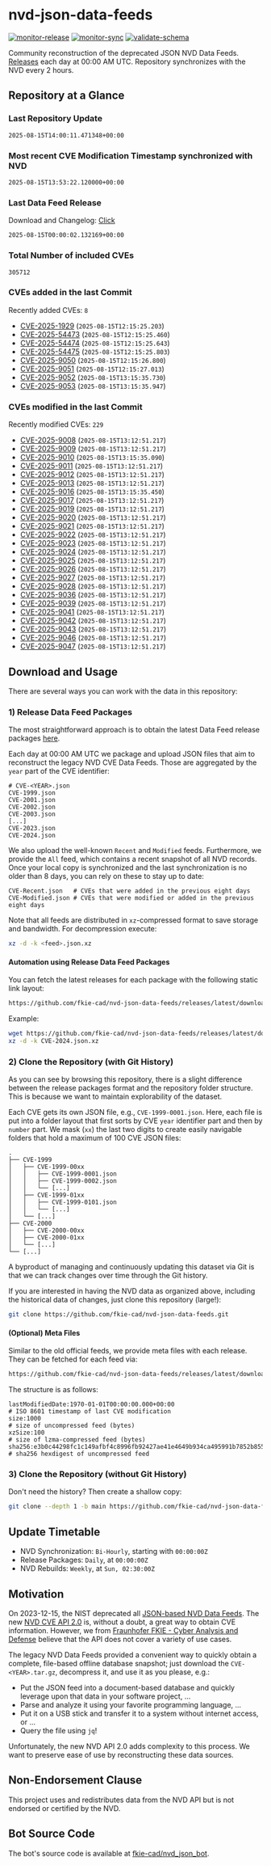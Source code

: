 # nvd-json-data-feeds

[![monitor-release](https://github.com/fkie-cad/nvd-json-data-feeds/actions/workflows/monitor_release.yml/badge.svg)](https://github.com/fkie-cad/nvd-json-data-feeds/actions/workflows/monitor_release.yml)
[![monitor-sync](https://github.com/fkie-cad/nvd-json-data-feeds/actions/workflows/monitor_sync.yml/badge.svg)](https://github.com/fkie-cad/nvd-json-data-feeds/actions/workflows/monitor_sync.yml)
[![validate-schema](https://github.com/fkie-cad/nvd-json-data-feeds/actions/workflows/validate_schema.yml/badge.svg)](https://github.com/fkie-cad/nvd-json-data-feeds/actions/workflows/validate_schema.yml)

Community reconstruction of the deprecated JSON NVD Data Feeds.
[Releases](https://github.com/fkie-cad/nvd-json-data-feeds/releases/latest) each day at 00:00 AM UTC.
Repository synchronizes with the NVD every 2 hours.

## Repository at a Glance

### Last Repository Update

```plain
2025-08-15T14:00:11.471348+00:00
```

### Most recent CVE Modification Timestamp synchronized with NVD

```plain
2025-08-15T13:53:22.120000+00:00
```

### Last Data Feed Release

Download and Changelog: [Click](https://github.com/fkie-cad/nvd-json-data-feeds/releases/latest)

```plain
2025-08-15T00:00:02.132169+00:00
```

### Total Number of included CVEs

```plain
305712
```

### CVEs added in the last Commit

Recently added CVEs: `8`

- [CVE-2025-1929](CVE-2025/CVE-2025-19xx/CVE-2025-1929.json) (`2025-08-15T12:15:25.203`)
- [CVE-2025-54473](CVE-2025/CVE-2025-544xx/CVE-2025-54473.json) (`2025-08-15T12:15:25.460`)
- [CVE-2025-54474](CVE-2025/CVE-2025-544xx/CVE-2025-54474.json) (`2025-08-15T12:15:25.643`)
- [CVE-2025-54475](CVE-2025/CVE-2025-544xx/CVE-2025-54475.json) (`2025-08-15T12:15:25.803`)
- [CVE-2025-9050](CVE-2025/CVE-2025-90xx/CVE-2025-9050.json) (`2025-08-15T12:15:26.800`)
- [CVE-2025-9051](CVE-2025/CVE-2025-90xx/CVE-2025-9051.json) (`2025-08-15T12:15:27.013`)
- [CVE-2025-9052](CVE-2025/CVE-2025-90xx/CVE-2025-9052.json) (`2025-08-15T13:15:35.730`)
- [CVE-2025-9053](CVE-2025/CVE-2025-90xx/CVE-2025-9053.json) (`2025-08-15T13:15:35.947`)


### CVEs modified in the last Commit

Recently modified CVEs: `229`

- [CVE-2025-9008](CVE-2025/CVE-2025-90xx/CVE-2025-9008.json) (`2025-08-15T13:12:51.217`)
- [CVE-2025-9009](CVE-2025/CVE-2025-90xx/CVE-2025-9009.json) (`2025-08-15T13:12:51.217`)
- [CVE-2025-9010](CVE-2025/CVE-2025-90xx/CVE-2025-9010.json) (`2025-08-15T13:15:35.090`)
- [CVE-2025-9011](CVE-2025/CVE-2025-90xx/CVE-2025-9011.json) (`2025-08-15T13:12:51.217`)
- [CVE-2025-9012](CVE-2025/CVE-2025-90xx/CVE-2025-9012.json) (`2025-08-15T13:12:51.217`)
- [CVE-2025-9013](CVE-2025/CVE-2025-90xx/CVE-2025-9013.json) (`2025-08-15T13:12:51.217`)
- [CVE-2025-9016](CVE-2025/CVE-2025-90xx/CVE-2025-9016.json) (`2025-08-15T13:15:35.450`)
- [CVE-2025-9017](CVE-2025/CVE-2025-90xx/CVE-2025-9017.json) (`2025-08-15T13:12:51.217`)
- [CVE-2025-9019](CVE-2025/CVE-2025-90xx/CVE-2025-9019.json) (`2025-08-15T13:12:51.217`)
- [CVE-2025-9020](CVE-2025/CVE-2025-90xx/CVE-2025-9020.json) (`2025-08-15T13:12:51.217`)
- [CVE-2025-9021](CVE-2025/CVE-2025-90xx/CVE-2025-9021.json) (`2025-08-15T13:12:51.217`)
- [CVE-2025-9022](CVE-2025/CVE-2025-90xx/CVE-2025-9022.json) (`2025-08-15T13:12:51.217`)
- [CVE-2025-9023](CVE-2025/CVE-2025-90xx/CVE-2025-9023.json) (`2025-08-15T13:12:51.217`)
- [CVE-2025-9024](CVE-2025/CVE-2025-90xx/CVE-2025-9024.json) (`2025-08-15T13:12:51.217`)
- [CVE-2025-9025](CVE-2025/CVE-2025-90xx/CVE-2025-9025.json) (`2025-08-15T13:12:51.217`)
- [CVE-2025-9026](CVE-2025/CVE-2025-90xx/CVE-2025-9026.json) (`2025-08-15T13:12:51.217`)
- [CVE-2025-9027](CVE-2025/CVE-2025-90xx/CVE-2025-9027.json) (`2025-08-15T13:12:51.217`)
- [CVE-2025-9028](CVE-2025/CVE-2025-90xx/CVE-2025-9028.json) (`2025-08-15T13:12:51.217`)
- [CVE-2025-9036](CVE-2025/CVE-2025-90xx/CVE-2025-9036.json) (`2025-08-15T13:12:51.217`)
- [CVE-2025-9039](CVE-2025/CVE-2025-90xx/CVE-2025-9039.json) (`2025-08-15T13:12:51.217`)
- [CVE-2025-9041](CVE-2025/CVE-2025-90xx/CVE-2025-9041.json) (`2025-08-15T13:12:51.217`)
- [CVE-2025-9042](CVE-2025/CVE-2025-90xx/CVE-2025-9042.json) (`2025-08-15T13:12:51.217`)
- [CVE-2025-9043](CVE-2025/CVE-2025-90xx/CVE-2025-9043.json) (`2025-08-15T13:12:51.217`)
- [CVE-2025-9046](CVE-2025/CVE-2025-90xx/CVE-2025-9046.json) (`2025-08-15T13:12:51.217`)
- [CVE-2025-9047](CVE-2025/CVE-2025-90xx/CVE-2025-9047.json) (`2025-08-15T13:12:51.217`)


## Download and Usage

There are several ways you can work with the data in this repository:

### 1) Release Data Feed Packages

The most straightforward approach is to obtain the latest Data Feed release packages [here](https://github.com/fkie-cad/nvd-json-data-feeds/releases/latest).

Each day at 00:00 AM UTC we package and upload JSON files that aim to reconstruct the legacy NVD CVE Data Feeds.
Those are aggregated by the `year` part of the CVE identifier:

```
# CVE-<YEAR>.json
CVE-1999.json
CVE-2001.json
CVE-2002.json
CVE-2003.json
[...]
CVE-2023.json
CVE-2024.json
```

We also upload the well-known `Recent` and `Modified` feeds.
Furthermore, we provide the `All` feed, which contains a recent snapshot of all NVD records.
Once your local copy is synchronized and the last synchronization is no older than 8 days, you can rely on these to stay up to date:

```plain
CVE-Recent.json   # CVEs that were added in the previous eight days
CVE-Modified.json # CVEs that were modified or added in the previous eight days
```

Note that all feeds are distributed in `xz`-compressed format to save storage and bandwidth.
For decompression execute:

```sh
xz -d -k <feed>.json.xz
```

#### Automation using Release Data Feed Packages

You can fetch the latest releases for each package with the following static link layout:

```sh
https://github.com/fkie-cad/nvd-json-data-feeds/releases/latest/download/CVE-<YEAR>.json.xz
```

Example:

```sh
wget https://github.com/fkie-cad/nvd-json-data-feeds/releases/latest/download/CVE-2024.json.xz
xz -d -k CVE-2024.json.xz
```

### 2) Clone the Repository (with Git History)

As you can see by browsing this repository, there is a slight difference between the release packages format and the repository folder structure.
This is because we want to maintain explorability of the dataset.

Each CVE gets its own JSON file, e.g., `CVE-1999-0001.json`.
Here, each file is put into a folder layout that first sorts by CVE `year` identifier part and then by `number` part.
We mask (`xx`) the last two digits to create easily navigable folders that hold a maximum of 100 CVE JSON files:

```plain
.
├── CVE-1999
│   ├── CVE-1999-00xx
│   │   ├── CVE-1999-0001.json
│   │   ├── CVE-1999-0002.json
│   │   └── [...]
│   ├── CVE-1999-01xx
│   │   ├── CVE-1999-0101.json
│   │   └── [...]
│   └── [...]
├── CVE-2000
│   ├── CVE-2000-00xx
│   ├── CVE-2000-01xx
│   └── [...]
└── [...]
```

A byproduct of managing and continuously updating this dataset via Git is that we can track changes over time through the Git history.

If you are interested in having the NVD data as organized above, including the historical data of changes, just clone this repository (large!):

```sh
git clone https://github.com/fkie-cad/nvd-json-data-feeds.git
```

#### (Optional) Meta Files

Similar to the old official feeds, we provide meta files with each release. They can be fetched for each feed via:

```sh
https://github.com/fkie-cad/nvd-json-data-feeds/releases/latest/download/CVE-<YEAR>.meta
```

The structure is as follows:

```plain
lastModifiedDate:1970-01-01T00:00:00.000+00:00                          # ISO 8601 timestamp of last CVE modification
size:1000                                                               # size of uncompressed feed (bytes)
xzSize:100                                                              # size of lzma-compressed feed (bytes)
sha256:e3b0c44298fc1c149afbf4c8996fb92427ae41e4649b934ca495991b7852b855 # sha256 hexdigest of uncompressed feed
```

### 3) Clone the Repository (without Git History)

Don't need the history? Then create a shallow copy:

```sh
git clone --depth 1 -b main https://github.com/fkie-cad/nvd-json-data-feeds.git
```


## Update Timetable

* NVD Synchronization: `Bi-Hourly`, starting with `00:00:00Z`
* Release Packages: `Daily`, at `00:00:00Z`
* NVD Rebuilds: `Weekly`, at `Sun, 02:30:00Z`


## Motivation

On 2023-12-15, the NIST deprecated all [JSON-based NVD Data Feeds](https://nvd.nist.gov/vuln/data-feeds#divRetirementBanner-1).
The new [NVD CVE API 2.0](https://nvd.nist.gov/developers/vulnerabilities) is, without a doubt, a great way to obtain CVE information.
However, we from [Fraunhofer FKIE - Cyber Analysis and Defense](https://www.fkie.fraunhofer.de/en/departments/cad.html) believe that the API does not cover a variety of use cases.

The legacy NVD Data Feeds provided a convenient way to quickly obtain a complete, file-based offline database snapshot; just download the `CVE-<YEAR>.tar.gz`, decompress it, and use it as you please, e.g.:

- Put the JSON feed into a document-based database and quickly leverage upon that data in your software project, ...
- Parse and analyze it using your favorite programming language, ...
- Put it on a USB stick and transfer it to a system without internet access, or ...
- Query the file using `jq`!

Unfortunately, the new NVD API 2.0 adds complexity to this process.
We want to preserve ease of use by reconstructing these data sources.

## Non-Endorsement Clause

This project uses and redistributes data from the NVD API but is not endorsed or certified by the NVD.

## Bot Source Code

The bot's source code is available at [fkie-cad/nvd\_json\_bot](https://github.com/fkie-cad/nvd_json_bot).